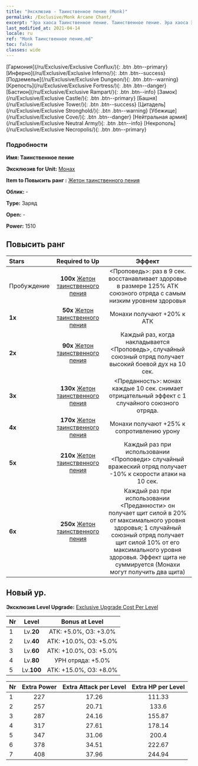 ```yaml
---
title: "Эксклюзив - Таинственное пение (Monk)"
permalink: /Exclusive/Monk Arcane Chant/
excerpt: "Эра хаоса Таинственное пение. Таинственное пение. Эра хаоса Эксклюзив Таинственное пение. Монах Эксклюзив."
last_modified_at: 2021-04-14
locale: ru
ref: "Monk Таинственное пение.md"
toc: false
classes: wide
---
```

 [Гармония](/ru/Exclusive/Exclusive Conflux/){: .btn .btn--primary} [Инферно](/ru/Exclusive/Exclusive Inferno/){: .btn .btn--success} [Подземелье](/ru/Exclusive/Exclusive Dungeon/){: .btn .btn--warning} [Крепость](/ru/Exclusive/Exclusive Fortress/){: .btn .btn--danger} [Бастион](/ru/Exclusive/Exclusive Rampart/){: .btn .btn--info} [Замок](/ru/Exclusive/Exclusive Castle/){: .btn .btn--primary} [Башня](/ru/Exclusive/Exclusive Tower/){: .btn .btn--success} [Цитадель](/ru/Exclusive/Exclusive Stronghold/){: .btn .btn--warning} [Убежище](/ru/Exclusive/Exclusive Cove/){: .btn .btn--danger} [Нейтральная армия](/ru/Exclusive/Exclusive Neutral Army/){: .btn .btn--info} [Некрополь](/ru/Exclusive/Exclusive Necropolis/){: .btn .btn--primary} 

### Подробности
 **Имя: Таинственное пение** 

 **Эксклюзив for Unit:** [Монах](/ru/units/Monk/) 

 **Item to Повысить ранг :** [Жетон таинственного пения](/ru/Items/con_915/)

 **Облик:** -

 **Type:** Заряд

 **Open:** -

 **Power:** 1510

## Повысить ранг 

  |     Stars    |  Required to Up | Эффект |
  |:-------------|:---------------:|:---------------:|
  |  Пробуждение  | **100x** [Жетон таинственного пения](/ru/Items/con_915/) | <Проповедь>: раз в 9 сек. восстанавливает здоровье в размере 125% АТК союзного отряда с самым низким уровнем здоровья |
  | **1x** <i class="fas fa-star"/> | **50x** [Жетон таинственного пения](/ru/Items/con_915/) | Монахи получают +20% к АТК |
  | **2x** <i class="fas fa-star"/> | **90x** [Жетон таинственного пения](/ru/Items/con_915/) | Каждый раз, когда накладывается <Проповедь>, случайный союзный отряд получает высокий боевой дух на 10 сек. |
  | **3x** <i class="fas fa-star"/> | **130x** [Жетон таинственного пения](/ru/Items/con_915/) |  <Преданность>: монах каждые 10 сек. снимает отрицательный эффект с 1 случайного союзного отряда. |
  | **4x** <i class="fas fa-star"/> | **170x** [Жетон таинственного пения](/ru/Items/con_915/) | Монахи получают +25% к сопротивлению урону |
  | **5x** <i class="fas fa-star"/> | **210x** [Жетон таинственного пения](/ru/Items/con_915/) | Каждый раз при использовании <Проповеди> случайный вражеский отряд получает -10% к скорости атаки на 10 сек. |
  | **6x** <i class="fas fa-star"/> | **250x** [Жетон таинственного пения](/ru/Items/con_915/) | Каждый раз при использовании <Преданности> он получает щит силой в 20% от максимального уровня здоровья; 1 случайный союзный отряд получает щит силой 10% от его максимального уровня здоровья. Эффект щита не суммируется (Монахи могут получить два щита) |


## Новый ур.
 **Эксклюзив Level Upgrade:** [Exclusive Upgrade Cost Per Level](/Exclusive/ExclusiveUpgradeCostPerLevel/)

  |  Nr  |   Level  | Bonus at Level |
  |:-----|:--------:|:--------------:|
  | 1 | Lv.**20** | АТК: +5.0%, ОЗ: +3.0% |
  | 2 | Lv.**40** | АТК: +10.0%, ОЗ: +5.0% |
  | 3 | Lv.**60** | АТК: +10.0%, ОЗ: +5.0% |
  | 4 | Lv.**80** | УРН отряда: +5.0% |
  | 5 | Lv.**100** | АТК: +15.0%, ОЗ: +8.0% |


  |  Nr  |  Extra Power | Extra Attack per Level | Extra HP per Level |
  |:-----|:--------:|:--------:|:--------:|
  | 1 | 227 | 17.26 | 111.33 |
  | 2 | 257 | 20.71 | 133.6 |
  | 3 | 287 | 24.16 | 155.87 |
  | 4 | 317 | 27.61 | 178.14 |
  | 5 | 347 | 31.06 | 200.4 |
  | 6 | 378 | 34.51 | 222.67 |
  | 7 | 408 | 37.96 | 244.94 |


